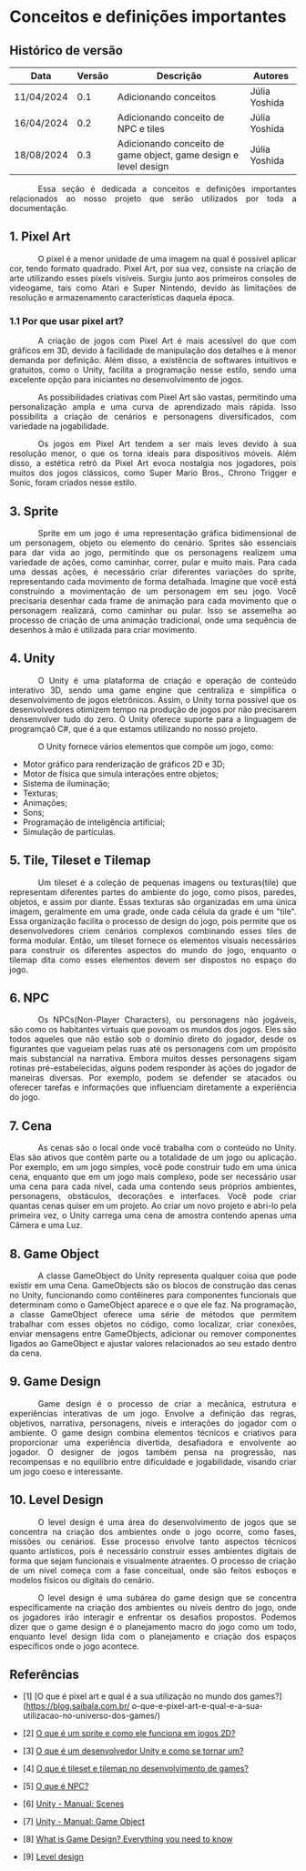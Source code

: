 # Conceitos e definições importantes

## Histórico de versão

|Data|Versão|Descrição|Autores|
|--|--|--|--|
|11/04/2024|0.1|Adicionando conceitos|Júlia Yoshida|
|16/04/2024|0.2|Adicionando conceito de NPC e tiles|Júlia Yoshida|
|18/08/2024|0.3|Adicionando conceito de game object, game design e level design|Júlia Yoshida|

<p style="text-indent: 50px;text-align: justify;"> Essa seção é dedicada a conceitos e definições importantes relacionados ao nosso projeto que serão utilizados por toda a documentação. </p>

## 1. Pixel Art

<p style="text-indent: 50px;text-align: justify;"> O pixel é a menor unidade de uma imagem na qual é possível aplicar cor, tendo formato quadrado. Pixel Art, por sua vez, consiste na criação de arte utilizando esses pixels visíveis. Surgiu junto aos primeiros consoles de videogame, tais como Atari e Super Nintendo, devido às limitações de resolução e armazenamento características daquela época. </p>

### 1.1 Por que usar pixel art?

<p style="text-indent: 50px;text-align: justify;"> A criação de jogos com Pixel Art é mais acessível do que com gráficos em 3D, devido à facilidade de manipulação dos detalhes e à menor demanda por definição. Além disso, a existência de softwares intuitivos e gratuitos, como o Unity, facilita a programação nesse estilo, sendo uma excelente opção para iniciantes no desenvolvimento de jogos. </p>

<p style="text-indent: 50px;text-align: justify;"> As possibilidades criativas com Pixel Art são vastas, permitindo uma personalização ampla e uma curva de aprendizado mais rápida. Isso possibilita a criação de cenários e personagens diversificados, com variedade na jogabilidade. </p>

<p style="text-indent: 50px;text-align: justify;"> Os jogos em Pixel Art tendem a ser mais leves devido à sua resolução menor, o que os torna ideais para dispositivos móveis. Além disso, a estética retrô da Pixel Art evoca nostalgia nos jogadores, pois muitos dos jogos clássicos, como Super Mario Bros., Chrono Trigger e Sonic, foram criados nesse estilo. </p>

## 3. Sprite

<p style="text-indent: 50px;text-align: justify;"> Sprite em um jogo é uma representação gráfica bidimensional de um personagem, objeto ou elemento do cenário. Sprites são essenciais para dar vida ao jogo, permitindo que os personagens realizem uma variedade de ações, como caminhar, correr, pular e muito mais. Para cada uma dessas ações, é necessário criar diferentes variações do sprite, representando cada movimento de forma detalhada. Imagine que você está construindo a movimentação de um personagem em seu jogo. Você precisaria desenhar cada frame de animação para cada movimento que o personagem realizará, como caminhar ou pular. Isso se assemelha ao processo de criação de uma animação tradicional, onde uma sequência de desenhos à mão é utilizada para criar movimento. </p>

## 4. Unity

<p style="text-indent: 50px;text-align: justify;"> O Unity é uma plataforma de criação e operação de conteúdo interativo 3D, sendo uma game engine que centraliza e simplifica o desenvolvimento de jogos eletrônicos. Assim, o Unity torna possível que os desenvolvedores otimizem tempo na produção de jogos por não precisarem densenvolver tudo do zero. O Unity oferece suporte para a linguagem de programçaõ C#, que é a que estamos utilizando no nosso projeto. </p>

<p style="text-indent: 50px;text-align: justify;"> O Unity fornece vários elementos que compõe um jogo, como: </p>

- Motor gráfico para renderização de gráficos 2D e 3D;
- Motor de física que simula interações entre objetos;
- Sistema de iluminação;
- Texturas;
- Animações;
- Sons;
- Programação de inteligência artificial;
- Simulação de partículas.

## 5. Tile, Tileset e Tilemap

<p style="text-indent: 50px;text-align: justify;"> Um tileset é a coleção de pequenas imagens ou texturas(tile) que representam diferentes partes do ambiente do jogo, como pisos, paredes, objetos, e assim por diante. Essas texturas são organizadas em uma única imagem, geralmente em uma grade, onde cada célula da grade é um "tile". Essa organização facilita o processo de design do jogo, pois permite que os desenvolvedores criem cenários complexos combinando esses tiles de forma modular. Então, um tileset fornece os elementos visuais necessários para construir os diferentes aspectos do mundo do jogo, enquanto o tilemap dita como esses elementos devem ser dispostos no espaço do jogo. </p>

## 6. NPC

<p style="text-indent: 50px;text-align: justify;">Os NPCs(Non-Player Characters), ou personagens não jogáveis, são como os habitantes virtuais que povoam os mundos dos jogos. Eles são todos aqueles que não estão sob o domínio direto do jogador, desde os figurantes que vagueiam pelas ruas até os personagens com um propósito mais substancial na narrativa. Embora muitos desses personagens sigam rotinas pré-estabelecidas, alguns podem responder às ações do jogador de maneiras diversas. Por exemplo, podem se defender se atacados ou oferecer tarefas e informações que influenciam diretamente a experiência do jogo. </p>

## 7. Cena
<p style="text-indent: 50px;text-align: justify;">As cenas são o local onde você trabalha com o conteúdo no Unity. Elas são ativos que contêm parte ou a totalidade de um jogo ou aplicação. Por exemplo, em um jogo simples, você pode construir tudo em uma única cena, enquanto que em um jogo mais complexo, pode ser necessário usar uma cena para cada nível, cada uma contendo seus próprios ambientes, personagens, obstáculos, decorações e interfaces. Você pode criar quantas cenas quiser em um projeto. Ao criar um novo projeto e abri-lo pela primeira vez, o Unity carrega uma cena de amostra contendo apenas uma Câmera e uma Luz.</p>

## 8. Game Object
<p style="text-indent: 50px;text-align: justify;"> A classe GameObject do Unity representa qualquer coisa que pode existir em uma Cena. GameObjects são os blocos de construção das cenas no Unity, funcionando como contêineres para componentes funcionais que determinam como o GameObject aparece e o que ele faz. Na programação, a classe GameObject oferece uma série de métodos que permitem trabalhar com esses objetos no código, como localizar, criar conexões, enviar mensagens entre GameObjects, adicionar ou remover componentes ligados ao GameObject e ajustar valores relacionados ao seu estado dentro da cena. </p>

## 9. Game Design
<p style="text-indent: 50px;text-align: justify;">Game design é o processo de criar a mecânica, estrutura e experiências interativas de um jogo. Envolve a definição das regras, objetivos, narrativa, personagens, níveis e interações do jogador com o ambiente. O game design combina elementos técnicos e criativos para proporcionar uma experiência divertida, desafiadora e envolvente ao jogador. O designer de jogos também pensa na progressão, nas recompensas e no equilíbrio entre dificuldade e jogabilidade, visando criar um jogo coeso e interessante.</p>

## 10. Level Design
<p style="text-indent: 50px;text-align: justify;">O level design é uma área do desenvolvimento de jogos que se concentra na criação dos ambientes onde o jogo ocorre, como fases, missões ou cenários. Esse processo envolve tanto aspectos técnicos quanto artísticos, pois é necessário construir esses ambientes digitais de forma que sejam funcionais e visualmente atraentes. O processo de criação de um nível começa com a fase conceitual, onde são feitos esboços e modelos físicos ou digitais do cenário. </p>
<p style="text-indent: 50px;text-align: justify;">O level design é uma subárea do game design que se concentra especificamente na criação dos ambientes ou níveis dentro do jogo, onde os jogadores irão interagir e enfrentar os desafios propostos. Podemos dizer que o game design é o planejamento macro do jogo como um todo, enquanto level design lida com o planejamento e criação dos espaços específicos onde o jogo acontece.</p>

## Referências

- [1] [O que é pixel art e qual é a sua utilização no mundo dos games?](https://blog.saibala.com.br/
o-que-e-pixel-art-e-qual-e-a-sua-utilizacao-no-universo-dos-games/)

- [2] [O que é um sprite e como ele funciona em jogos 2D?](https://www.alura.com.br/artigos/sprite-como-funciona-em-jogos-2d)

- [3] [O que é um desenvolvedor Unity e como se tornar um?](https://ebaconline.com.br/blog/o-que-e-um-desenvolvedor-unity-e-como-se-tornar-um)

- [4] [O que é tileset e tilemap no desenvolvimento de games?](https://www.domestika.org/pt/blog/6985-o-que-e-tileset-e-tilemap-no-desenvolvimento-de-games)

- [5] [O que é NPC?](https://canaltech.com.br/games/o-que-e-npc/)

- [6] [Unity - Manual: Scenes](https://docs.unity3d.com/Manual/CreatingScenes.html)

- [7] [Unity - Manual: Game Object](https://docs.unity3d.com/Manual/class-GameObject.html)

- [8] [What is Game Design? Everything you need to know](https://www.karagamedesign.com/post/what-is-game-design-guide)

- [9] [Level design](https://www.techopedia.com/definition/88/level-design)